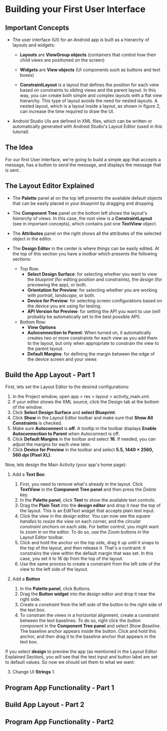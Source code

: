# Building your First User Interface

## Important Concepts

* The user interface (UI) for an Android app is built as a hierarchy of layouts and widgets:

  * **Layouts** are **ViewGroup objects** (containers that control how their child views are positioned on the screen)

  * **Widgets** are **View objects** (UI components such as buttons and text boxes)
  
  * **ConstraintLayout** is a layout that defines the position for each view based on constraints to sibling views and the parent layout. In  this way, you can create both simple and complex layouts with a flat view hierarchy. This type of layout avoids the need for nested layouts. A nested layout, which is a layout inside a layout, as shown in figure 2, can increase the time required to draw the UI.

* Android Studio UIs are defined in XML files, which can be written or automatically generated with Android Studio's Layout Editor (used in this tutorial)

## The Idea

For our first User Interface, we're going to build a simple app that accepts a message, has a button to send the message, and displays the message that is sent.

## The Layout Editor Explained

* The **Palette** panel at on the top left presents the available default objects that can be easily placed in your *blueprint* by dragging and dropping

* The **Component Tree** panel on the bottom left shows the layout's *hierarchy* of views. In this case, the root view is a **ConstraintLayout** (see in important concepts), which contains just one **TextView** object.

* The **Attributes** panel on the right shows all the attributes of the selected object in the editor.

* The **Design Editor** in the center is where things can be easily edited. At the top of this section you have a *toolbar* which presents the following sections:
  * Top Row:
    * **Select Design Surface**: for selecting whether you want to view the *blueprint* (for editing position and constraints), the *design* (for previewing the app), or both.
    * **Orientation for Preview**: for selecting whether you are working with *portrait*, *landscape*, or both.
    * **Device for Preview**: for selecting screen configurations based on the device you are using for testing.
    * **API Version for Preview**: for setting the API you want to use (will probably be automatically set to the best possible API).
  * Bottom Row:
    * **View Options**
    * **Autoconnection to Parent**: When turned on, it automatically creates two or more constraints for each view as you add them to the layout, but only when appropriate to constrain the view to the parent layout.
    * **Default Margins**: for defining the margin between the edge of the device screen and your views

## Build the App Layout - Part 1

First, lets set the Layout Editor to the desired configurations:

1. In the Project window, open app > res > layout > activity_main.xml.
2. If your editor shows the XML source, click the Design tab at the bottom of the window.
3. Click **Select Design Surface** and **select Blueprint**.
4. Click **Show**  in the Layout Editor toolbar and make sure that **Show All Constraints** is checked.
5. Make sure **Autoconnect** is **off**. A tooltip in the toolbar displays **Enable Autoconnection to Parent**  when Autoconnect is off.
6. Click **Default Margins**  in the toolbar and select **16**. If needed, you can adjust the margins for each view later.
7. Click **Device for Preview**  in the toolbar and select **5.5, 1440 × 2560, 560 dpi (Pixel XL)**.

Now, lets design the Main Activity (your app's home page):

1. Add a **Text Box**:
   1. First, you need to remove what's already in the layout. Click **TextView** in the **Component Tree panel** and then press the *Delete* key.
   2. In the **Palette panel**, click **Text** to show the available text controls.
   3. Drag the **Plain Text** into the **design editor** and drop it near the top of the layout. This is an EditText widget that accepts plain text input.
   4. Click the view in the design editor. You can now see the *square handles* to *resize the view* on each corner, and the *circular constraint anchors* on each side. For better control, you might want to zoom in on the editor. To do so, use the Zoom buttons in the Layout Editor toolbar.
   5. Click and hold the anchor on the top side, drag it up until it snaps to the top of the layout, and then release it. That's a contraint: it constrains the view within the default margin that was set. In this case, you set it to 16 dp from the top of the layout.
   6. Use the same process to create a constraint from the left side of the view to the left side of the layout.

2. Add a **Button**
   1. In the **Palette panel**, click Buttons.
   2. Drag the **Button widget** into the design editor and drop it near the right side.
   3. Create a *constraint* from the left side of the button to the right side of the text box.
   4. To constrain the views in a horizontal alignment, create a constraint between the text baselines. To do so, right click the *button component* in the **Component Tree panel** and select *Show Baseline*. The baseline anchor appears inside the button. Click and hold this anchor, and then drag it to the baseline anchor that appears in the text box.

If you select **design** to preview the app (as mentioned in the Layout Editor Explained Section), you will see that the text input and button label are set to default values. So now we should set them to what we want:

3. Change UI **Strings**
   1. 

## Program App Functionality - Part 1

## Build App Layout - Part 2

## Program App Functionality - Part2
